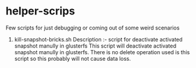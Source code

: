 # helper-scrips
Few scripts for just debugging or coming out of some weird scenarios
1.  kill-snapshot-bricks.sh
Description :- 
    script for deactivate activated snapshot manully in glusterfs
    This script will deactivate activated snapshot manully in glusterfs.
    There is no delete operation used is this script so this probably will not
    cause data loss.
